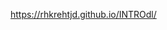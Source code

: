 [//]: # (This template replaces README.md when someone creates a new repo with the fastpages template.)
https://rhkrehtjd.github.io/INTROdl/
